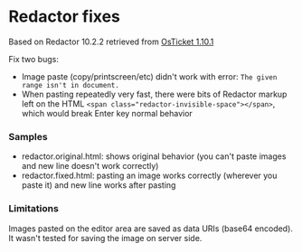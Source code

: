 # Redactor fixes

Based on Redactor 10.2.2 retrieved from [OsTicket 1.10.1](https://github.com/osTicket/osTicket)

Fix two bugs:
* Image paste (copy/printscreen/etc) didn't work with error: `The given range isn't in document.`
* When pasting repeatedly very fast, there were bits of Redactor markup left on the HTML `<span class="redactor-invisible-space"></span>`, which would break Enter key normal behavior

### Samples

* redactor.original.html: shows original behavior (you can't paste images and new line doesn't work correctly)
* redactor.fixed.html: pasting an image works correctly (wherever you paste it) and new line works after pasting

### Limitations

Images pasted on the editor area are saved as data URIs (base64 encoded). It wasn't tested for saving the image on server side.